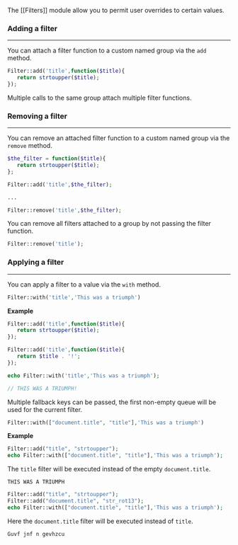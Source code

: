 
The [[Filters]] module allow you to permit user overrides to certain values.

### Adding a filter
---

You can attach a filter function to a custom named group via the `add` method.

```php
Filter::add('title',function($title){
   return strtoupper($title);
});
```

Multiple calls to the same group attach multiple filter functions.


### Removing a filter
---

You can remove an attached filter function to a custom named group via the `remove` method.

```php
$the_filter = function($title){
   return strtoupper($title);
};

Filter::add('title',$the_filter);

...

Filter::remove('title',$the_filter);
```

You can remove all filters attached to a group by not passing the filter function.


```php
Filter::remove('title');
```

### Applying a filter
---

You can apply a filter to a value via the `with` method.

```php
Filter::with('title','This was a triumph')
```

**Example**

```php
Filter::add('title',function($title){
   return strtoupper($title);
});

Filter::add('title',function($title){
   return $title . '!';
});

echo Filter::with('title','This was a triumph');

// THIS WAS A TRIUMPH!
```

Multiple fallback keys can be passed, the first non-empty queue will be used for the current filter.

```php
Filter::with(["document.title", "title"],'This was a triumph')
```

**Example**

```php
Filter::add("title", "strtoupper");
echo Filter::with(["document.title", "title"],'This was a triumph');
```

The `title` filter will be executed instead of the empty `document.title`.

```
THIS WAS A TRIUMPH
```

```php
Filter::add("title", "strtoupper");
Filter::add("document.title", "str_rot13");
echo Filter::with(["document.title", "title"],'This was a triumph');
```

Here the `document.title` filter will be executed instead of `title`.

```
Guvf jnf n gevhzcu
```